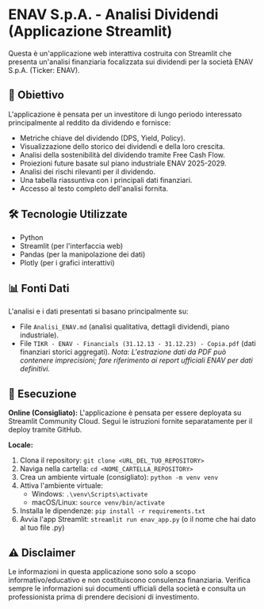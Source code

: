 # ENAV S.p.A. - Analisi Dividendi (Applicazione Streamlit)

Questa è un'applicazione web interattiva costruita con Streamlit che presenta un'analisi finanziaria focalizzata sui dividendi per la società ENAV S.p.A. (Ticker: ENAV).

## 🎯 Obiettivo

L'applicazione è pensata per un investitore di lungo periodo interessato principalmente al reddito da dividendo e fornisce:
* Metriche chiave del dividendo (DPS, Yield, Policy).
* Visualizzazione dello storico dei dividendi e della loro crescita.
* Analisi della sostenibilità del dividendo tramite Free Cash Flow.
* Proiezioni future basate sul piano industriale ENAV 2025-2029.
* Analisi dei rischi rilevanti per il dividendo.
* Una tabella riassuntiva con i principali dati finanziari.
* Accesso al testo completo dell'analisi fornita.

## 🛠️ Tecnologie Utilizzate

* Python
* Streamlit (per l'interfaccia web)
* Pandas (per la manipolazione dei dati)
* Plotly (per i grafici interattivi)

## 📊 Fonti Dati

L'analisi e i dati presentati si basano principalmente su:
* File `Analisi_ENAV.md` (analisi qualitativa, dettagli dividendi, piano industriale).
* File `TIKR - ENAV - Financials (31.12.13 - 31.12.23) - Copia.pdf` (dati finanziari storici aggregati). *Nota: L'estrazione dati da PDF può contenere imprecisioni; fare riferimento ai report ufficiali ENAV per dati definitivi.*

## 🚀 Esecuzione

**Online (Consigliato):**
L'applicazione è pensata per essere deployata su Streamlit Community Cloud. Segui le istruzioni fornite separatamente per il deploy tramite GitHub.

**Locale:**
1.  Clona il repository: `git clone <URL_DEL_TUO_REPOSITORY>`
2.  Naviga nella cartella: `cd <NOME_CARTELLA_REPOSITORY>`
3.  Crea un ambiente virtuale (consigliato): `python -m venv venv`
4.  Attiva l'ambiente virtuale:
    * Windows: `.\venv\Scripts\activate`
    * macOS/Linux: `source venv/bin/activate`
5.  Installa le dipendenze: `pip install -r requirements.txt`
6.  Avvia l'app Streamlit: `streamlit run enav_app.py` (o il nome che hai dato al tuo file .py)

## ⚠️ Disclaimer

Le informazioni in questa applicazione sono solo a scopo informativo/educativo e non costituiscono consulenza finanziaria. Verifica sempre le informazioni sui documenti ufficiali della società e consulta un professionista prima di prendere decisioni di investimento.
